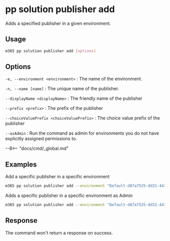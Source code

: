 # pp solution publisher add

Adds a specified publisher in a given environment.

## Usage

```sh
m365 pp solution publisher add [options]
```

## Options

`-e, --environment <environment>`
: The name of the environment.

`-n, --name [name]`
: The unique name of the publisher.

`--displayName <displayName>`
: The friendly name of the publisher

`--prefix <prefix>`
: The prefix of the publisher

`--choiceValuePrefix <choiceValuePrefix>`
: The choice value prefix of the publisher

`--asAdmin`
: Run the command as admin for environments you do not have explicitly assigned permissions to.

--8<-- "docs/cmd/_global.md"

## Examples

Add a specific publisher in a specific environment

```sh
m365 pp solution publisher add --environment "Default-d87a7535-dd31-4437-bfe1-95340acd55c5" --name "Contoso" --displayName "Contoso" --prefix "new" --choiceValuePrefix 10000
```

Adds a specific publisher in a specific environment as Admin

```sh
m365 pp solution publisher add --environment "Default-d87a7535-dd31-4437-bfe1-95340acd55c5" --name "Contoso" --displayName "Contoso" --prefix "new" --choiceValuePrefix 10000 --asAdmin
```

## Response

The command won't return a response on success.
